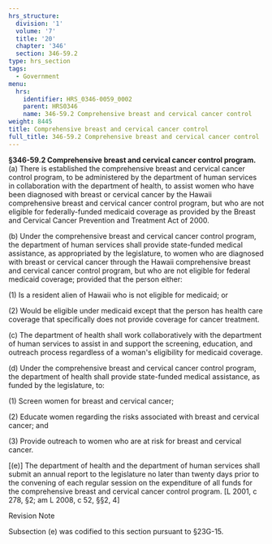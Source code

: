 ```yaml
---
hrs_structure:
  division: '1'
  volume: '7'
  title: '20'
  chapter: '346'
  section: 346-59.2
type: hrs_section
tags:
  - Government
menu:
  hrs:
    identifier: HRS_0346-0059_0002
    parent: HRS0346
    name: 346-59.2 Comprehensive breast and cervical cancer control
weight: 8445
title: Comprehensive breast and cervical cancer control
full_title: 346-59.2 Comprehensive breast and cervical cancer control
---
```

**§346-59.2 Comprehensive breast and cervical cancer control program.** (a) There is established the comprehensive breast and cervical cancer control program, to be administered by the department of human services in collaboration with the department of health, to assist women who have been diagnosed with breast or cervical cancer by the Hawaii comprehensive breast and cervical cancer control program, but who are not eligible for federally-funded medicaid coverage as provided by the Breast and Cervical Cancer Prevention and Treatment Act of 2000.

(b) Under the comprehensive breast and cervical cancer control program, the department of human services shall provide state-funded medical assistance, as appropriated by the legislature, to women who are diagnosed with breast or cervical cancer through the Hawaii comprehensive breast and cervical cancer control program, but who are not eligible for federal medicaid coverage; provided that the person either:

(1) Is a resident alien of Hawaii who is not eligible for medicaid; or

(2) Would be eligible under medicaid except that the person has health care coverage that specifically does not provide coverage for cancer treatment.

(c) The department of health shall work collaboratively with the department of human services to assist in and support the screening, education, and outreach process regardless of a woman's eligibility for medicaid coverage.

(d) Under the comprehensive breast and cervical cancer control program, the department of health shall provide state-funded medical assistance, as funded by the legislature, to:

(1) Screen women for breast and cervical cancer;

(2) Educate women regarding the risks associated with breast and cervical cancer; and

(3) Provide outreach to women who are at risk for breast and cervical cancer.

[(e)] The department of health and the department of human services shall submit an annual report to the legislature no later than twenty days prior to the convening of each regular session on the expenditure of all funds for the comprehensive breast and cervical cancer control program. [L 2001, c 278, §2; am L 2008, c 52, §§2, 4]

Revision Note

Subsection (e) was codified to this section pursuant to §23G-15.